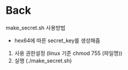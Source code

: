# Back



make_secret.sh 사용방법
- hex64에 따른 secret_key를 생성해줌

1. 사용 권한설정 (linux 기준 chmod 755 (파일명))
2. 실행 (./make_secret.sh)


